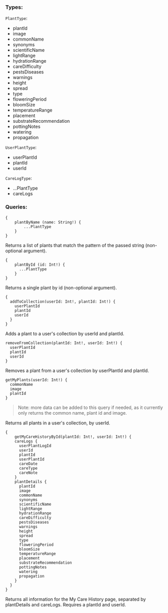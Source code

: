 ### Types:

`PlantType`:
* plantId 
* image
* commonName
* synonyms
* scientificName
* lightRange
* hydrationRange
* careDifficulty
* pestsDiseases
* warnings
* height
* spread
* type
* floweringPeriod
* bloomSize
* temperatureRange
* placement
* substrateRecommendation
* pottingNotes
* watering
* propagation

`UserPlantType`:
* userPlantId
* plantId
* userId

`CareLogType`:
* ...PlantType
* careLogs

### Queries:

```
{
    plantByName (name: String!) {
        ...PlantType
    }
}
```
Returns a list of plants that match the pattern of the passed string (non-optional argument).

```
{
    plantById (id: Int!) {
      ...PlantType
    }
}
```

Returns a single plant by id (non-optional argument).

```
{
  addToCollection(userId: Int!, plantId: Int!) {
    userPlantId
    plantId
    userId
  }
}
```

Adds a plant to a user's collection by userId and plantId. 

```
removeFromCollection(plantId: Int!, userId: Int!) {
  userPlantId
  plantId
  userId
}
```

Removes a plant from a user's collection by userPlantId and plantId.

```
getMyPlants(userId: Int!) {
  commonName
  image
  plantId
}
```
> Note: more data can be added to this query if needed, as it currently only returns the common name, plant id and image.

Returns all plants in a user's collection, by userId.

```
{
	getMyCareHistoryById(plantId: Int!, userId: Int!) {
    careLogs {
      userPlantLogId
      userId
      plantId
      userPlantId
      careDate
      careType
      careNote
    }
    plantDetails {
      plantId
      image
      commonName
      synonyms
      scientificName
      lightRange
      hydrationRange
      careDifficulty
      pestsDiseases
      warnings
      height
      spread
      type
      floweringPeriod
      bloomSize
      temperatureRange
      placement
      substrateRecommendation
      pottingNotes
      watering
      propagation
    }
  }
}
```
Returns all information for the My Care History page, separated by plantDetails and careLogs. Requires a plantId and userId. 